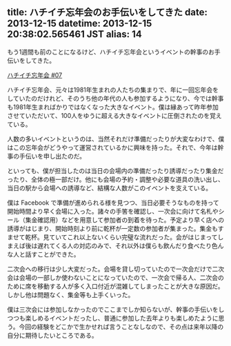 title: ハチイチ忘年会のお手伝いをしてきた
date: 2013-12-15
datetime: 2013-12-15 20:38:02.565461 JST
alias: 14
---
もう1週間も前のことになるけど、ハチイチ忘年会というイベントの幹事のお手伝いをしてきた。

[ハチイチ忘年会 #07](http://atnd.org/events/45189)

ハチイチ忘年会、元々は1981年生まれの人たちの集まりで、年に一回忘年会をしていたのだけれど、そのうち他の年代の人も参加するようになり、今では幹事も1981年生まればかりではなくなった大きなイベント。僕は縁あって昨年参加させていただいて、100人をゆうに超える大きなイベントに圧倒されたのを覚えている。

人数の多いイベントというのは、当然それだけ準備だったりが大変なわけで、僕はこの忘年会がどうやって運営されているかに興味を持った。それで、今年は幹事の手伝いを申し出たのだ。

といっても、僕が担当したのは当日の会場内の準備だったり誘導だったり集金だったり、全体の極一部だけ。他にも会場の予約・調整や必要な道具の洗い出し、当日の駅から会場への誘導など、結構な人数がこのイベントを支えている。

僕は Facebook で準備が進められる様を見つつ、当日必要そうなものを持って開始時間より早く会場に入った。諸々の手筈を確認し、一次会に向けて名札やシール（集金確認用）などを用意して参加者の到着を待った。予定より早く店への誘導がはじまり、開始時刻より前に乾杯が一定数の参加者が集まった。集金もすませて乾杯。見ていてこれ以上ないくらい完璧な流れだった。会がはじまってしまえば後は遅れてくる人の対応のみで、それ以外は僕らも飲んだり食べたり色んな人と話すことができた。

二次会への移行は少し大変だった。会場を貸し切っていたので一次会だけで二次会は会場の一部しか使わないことになっていたので、一次会で帰る人、二次会のために席を移動する人が多く入口付近が混雑してしまったことが大きな原因だ。しかし他は問題なく、集金等も上手くいった。

僕は三次会には参加しなかったのでここまでしか知らないが、幹事の手伝いをしつつも楽しめるイベントだったし、普通に参加した去年よりも楽しめたように思う。今回の経験をどこかで生かせれば言うことなしなので、その点は来年以降の自分に期待したいところである。
